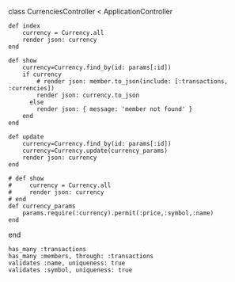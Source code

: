 class CurrenciesController < ApplicationController

    def index
        currency = Currency.all
        render json: currency
    end

    def show
        currency=Currency.find_by(id: params[:id])
        if currency
            # render json: member.to_json(include: [:transactions, :currencies])
            render json: currency.to_json
          else
            render json: { message: 'member not found' }
        end
    end

    def update
        currency=Currency.find_by(id: params[:id])
        currency=Currency.update(currency_params)
        render json: currency
    end

    # def show
    #     currency = Currency.all
    #     render json: currency
    # end
    def currency_params
        params.require(:currency).permit(:price,:symbol,:name)
    end
end

    has_many :transactions
    has_many :members, through: :transactions
    validates :name, uniqueness: true
    validates :symbol, uniqueness: true